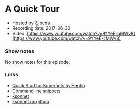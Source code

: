 # A Quick Tour

- Hosted by @jbeda
- Recording date: 2017-06-30
- Video: [https://www.youtube.com/watch?v=9YYeE-bMWv8](https://www.youtube.com/watch?v=9YYeE-bMWv8)

### Show notes

No show notes for this episode.

### Links

 - [Quick Start for Kubernets by Heptio](https://aws.amazon.com/quickstart/architecture/heptio-kubernetes)
 - [Command line snippets](https://gist.github.com/jbeda/9a2097c726584560fa13f6c1ae13abfb)
 - [ksonnet](http://ksonnet.heptio.com)
 - [ksonnet on github](https://github.com/ksonnet)
